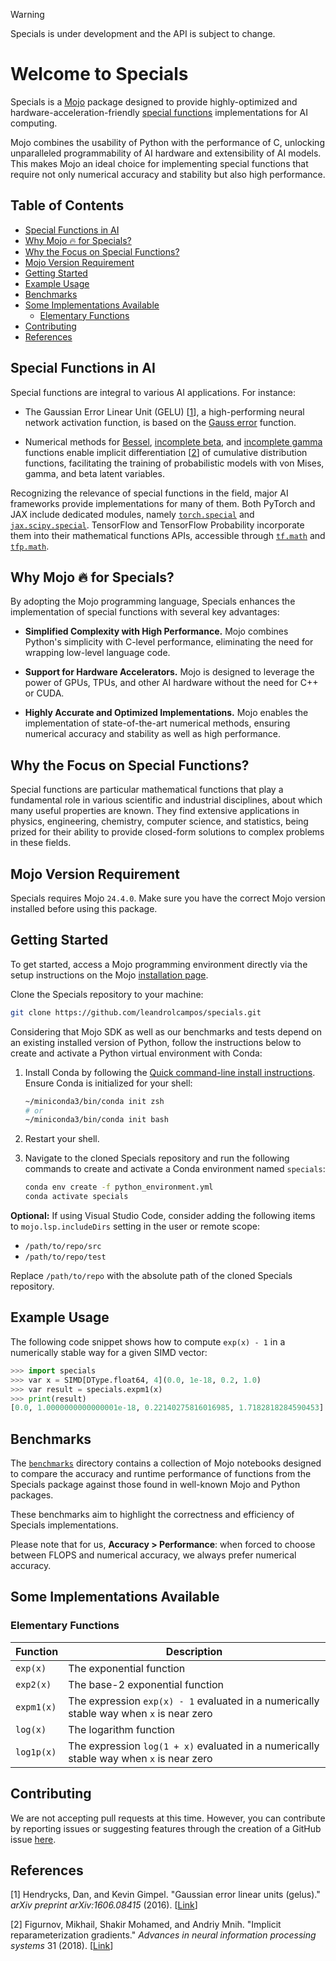 > [!WARNING]
> Specials is under development and the API is subject to change.

# Welcome to Specials

Specials is a [Mojo](https://www.modular.com/mojo) package designed to provide highly-optimized and hardware-acceleration-friendly [special functions](https://en.wikipedia.org/wiki/Special_functions) implementations for AI computing.

Mojo combines the usability of Python with the performance of C, unlocking unparalleled programmability of AI hardware and extensibility of AI models. This makes Mojo an ideal choice for implementing special functions that require not only numerical accuracy and stability but also high performance.

## Table of Contents

- [Special Functions in AI](#special-functions-in-ai)
- [Why Mojo 🔥 for Specials?](#why-mojo--for-specials)
- [Why the Focus on Special Functions?](#why-the-focus-on-special-functions)
- [Mojo Version Requirement](#mojo-version-requirement)
- [Getting Started](#getting-started)
- [Example Usage](#example-usage)
- [Benchmarks](#benchmarks)
- [Some Implementations Available](#some-implementations-available)
  * [Elementary Functions](#elementary-functions)
- [Contributing](#contributing)
- [References](#references)

## Special Functions in AI

Special functions are integral to various AI applications. For instance:

- The Gaussian Error Linear Unit (GELU) [[1](#hendrycks2016)], a high-performing neural network activation function, is based on the [Gauss error](https://en.wikipedia.org/wiki/Error_function) function.

- Numerical methods for [Bessel](https://en.wikipedia.org/wiki/Bessel_function), [incomplete beta](https://en.wikipedia.org/wiki/Beta_function#Incomplete_beta_function), and [incomplete gamma](https://en.wikipedia.org/wiki/Incomplete_gamma_function) functions enable implicit differentiation [[2](#figurnov2018)] of cumulative distribution functions, facilitating the training of probabilistic models with von Mises, gamma, and beta latent variables.

Recognizing the relevance of special functions in the field, major AI frameworks provide implementations for many of them. Both PyTorch and JAX include dedicated modules, namely [`torch.special`](https://pytorch.org/docs/stable/special.html) and [`jax.scipy.special`](https://jax.readthedocs.io/en/latest/jax.scipy.html#module-jax.scipy.special). TensorFlow and TensorFlow Probability incorporate them into their mathematical functions APIs, accessible through [`tf.math`](https://www.tensorflow.org/api_docs/python/tf/math) and [`tfp.math`](https://www.tensorflow.org/probability/api_docs/python/tfp/math).

## Why Mojo 🔥 for Specials?

By adopting the Mojo programming language, Specials enhances the implementation of special functions with several key advantages:

- **Simplified Complexity with High Performance.** Mojo combines Python's simplicity with C-level performance, eliminating the need for wrapping low-level language code.

- **Support for Hardware Accelerators.** Mojo is designed to leverage the power of GPUs, TPUs, and other AI hardware without the need for C++ or CUDA.

- **Highly Accurate and Optimized Implementations.** Mojo enables the implementation of state-of-the-art numerical methods, ensuring numerical accuracy and stability as well as high performance.

## Why the Focus on Special Functions?

Special functions are particular mathematical functions that play a fundamental role in various scientific and industrial disciplines, about which many useful properties are known. They find extensive applications in physics, engineering, chemistry, computer science, and statistics, being prized for their ability to provide closed-form solutions to complex problems in these fields.

## Mojo Version Requirement

Specials requires Mojo `24.4.0`. Make sure you have the correct Mojo version installed before using this package.

## Getting Started

To get started, access a Mojo programming environment directly via the setup instructions on the Mojo [installation page](https://docs.modular.com/mojo/manual/get-started/).

Clone the Specials repository to your machine:

```bash
git clone https://github.com/leandrolcampos/specials.git
```

Considering that Mojo SDK as well as our benchmarks and tests depend on an existing installed version of Python, follow the instructions below to create and activate a Python virtual environment with Conda:

1. Install Conda by following the 
   [Quick command-line install instructions](https://docs.conda.io/projects/miniconda/en/latest/#quick-command-line-install). Ensure Conda is initialized for your shell:

   ```bash
   ~/miniconda3/bin/conda init zsh
   # or
   ~/miniconda3/bin/conda init bash
   ```

2. Restart your shell.

3. Navigate to the cloned Specials repository and run the following commands to create and activate a Conda environment named `specials`:

   ```bash
   conda env create -f python_environment.yml
   conda activate specials
   ```

**Optional:** If using Visual Studio Code, consider adding the following items to `mojo.lsp.includeDirs` setting in the user or remote scope:

- `/path/to/repo/src`
- `/path/to/repo/test`

Replace `/path/to/repo` with the absolute path of the cloned Specials repository.

## Example Usage

The following code snippet shows how to compute `exp(x) - 1` in a numerically stable way for a given SIMD vector:

```python
>>> import specials
>>> var x = SIMD[DType.float64, 4](0.0, 1e-18, 0.2, 1.0)
>>> var result = specials.expm1(x)
>>> print(result)
[0.0, 1.0000000000000001e-18, 0.22140275816016985, 1.7182818284590453]
```

## Benchmarks

The [`benchmarks`](./benchmarks/) directory contains a collection of Mojo notebooks designed to compare the accuracy and runtime performance of functions from the Specials package against those found in well-known Mojo and Python packages.

These benchmarks aim to highlight the correctness and efficiency of Specials implementations.

Please note that for us, **Accuracy > Performance**: when forced to choose between FLOPS and numerical accuracy, we always prefer numerical accuracy.

## Some Implementations Available

### Elementary Functions

| Function | Description |
|----------|-------------|
| `exp(x)` | The exponential function |
| `exp2(x)` | The base-2 exponential function |
| `expm1(x)` | The expression `exp(x) - 1` evaluated in a numerically stable way when `x` is near zero |
| `log(x)` | The logarithm function |
| `log1p(x)` | The expression `log(1 + x)` evaluated in a numerically stable way when `x` is near zero |

## Contributing

We are not accepting pull requests at this time. However, you can contribute by reporting issues or suggesting features through the creation of a GitHub issue [here](https://github.com/leandrolcampos/specials/issues).

## References

[<a id="hendrycks2016">1</a>]
Hendrycks, Dan, and Kevin Gimpel. "Gaussian error linear units (gelus)." _arXiv preprint arXiv:1606.08415_ (2016). [[Link](https://arxiv.org/abs/1606.08415)]

[<a id="figurnov2018">2</a>]
Figurnov, Mikhail, Shakir Mohamed, and Andriy Mnih. "Implicit reparameterization gradients." _Advances in neural information processing systems_ 31 (2018). [[Link](https://arxiv.org/abs/1805.08498)]
